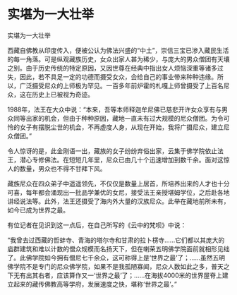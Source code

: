 # 实堪为一大壮举

实堪为一大壮举

西藏自佛教从印度传入，便被公认为佛法兴盛的“中土”，崇信三宝已渗入藏民生活的每一角落。可是纵观藏族历史，女众出家人甚为稀少，与庞大的男众僧团有天壤之别。由于历史传统的特定原因，又因世尊在经典中指出女人烦恼深重等诸多过失，因此，若不具足一定的功德而摄受女众，会给自己的事业带来种种违缘。所以，广泛摄受尼众的上师极为罕见。一百多年前炉霍的札嘎上师曾摄受了上百名尼众，这在历史上已被视为奇迹。

1988年，法王在大众中说：“本来，吾等本师释迦牟尼佛已慈悲开许女众享有与男众同等出家的机会，但由于种种原因，藏地一直未有过大规模的尼众僧团。为令可怜的女子有摆脱尘世的机会，不再虚度人身，从现在开始，我将广摄尼众，建立尼众僧团。”

令人惊讶的是，此金刚语一出，藏族的女子纷纷弃俗出家，云集于佛学院依止法王，潜心专修佛法。在短短几年里，尼众已由几十个迅速增加到数千余。面对这惊人的数量，男众也不得不甘拜下风。

藏族尼众在四众弟子中遥遥领先，不仅仅是数量上居首，所培养出来的人才也十分可喜，每年都会涌现出一批品学兼优的女尼，接受法王亲授堪姆学位，之后赴各地讲经说法等。此外，法王还摄受了海内外大量的汉族尼众。此举在藏地前所未有，如今已成为世界之最。

有位记者在见识到这一点后，在自己所写的《云中的梵呗》中说：

“我曾去过西藏的哲蚌寺、青海的塔尔寺和甘肃的拉卜楞寺……它们都以其庞大的庙群建筑和难以计数的僧众规模而名扬天下，但在喇荣五明佛学院面前就相形见绌了。此佛学院如今拥有僧尼七千余众，这可称得上是‘世界之最’了；……虽然五明佛学院不是专门的尼众佛学院，如果不是我孤陋寡闻，尼众人数如此之多，普天之下无有出其右者，应该算作又一‘世界之最’了；……在海拔4000米的世界屋脊上建立起来的藏传佛教高等学府，发展速度之快，堪称‘世界之最’。”

